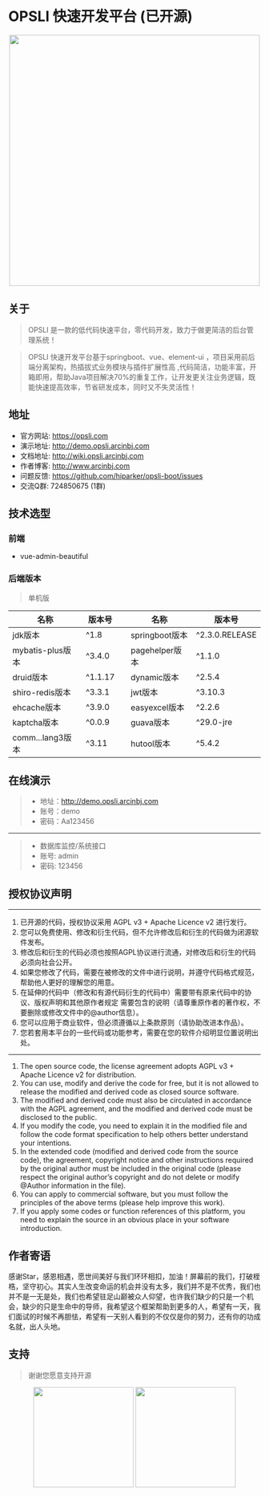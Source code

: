 # OPSLI 快速开发平台 (已开源)
<div align="center">
<img width="500" src="https://gitee.com/hiparker/opsli-ui/raw/master/repository-images/logo.png"/>
</div>

## 关于
> OPSLI 是一款的低代码快速平台，零代码开发，致力于做更简洁的后台管理系统！

> OPSLI 快速开发平台基于springboot、vue、element-ui ，项目采用前后端分离架构，热插拔式业务模块与插件扩展性高 ,代码简洁，功能丰富，开箱即用，帮助Java项目解决70%的重复工作，让开发更关注业务逻辑，既能快速提高效率，节省研发成本，同时又不失灵活性！ 

## 地址
- 官方网站: <a href="https://opsli.com" target="_blank">https://opsli.com</a>
- 演示地址: <a href="http://demo.opsli.arcinbj.com" target="_blank">http://demo.opsli.arcinbj.com</a>
- 文档地址: <a href="http://wiki.opsli.arcinbj.com" target="_blank">http://wiki.opsli.arcinbj.com</a>
- 作者博客: <a href="http://www.arcinbj.com" target="_blank">http://www.arcinbj.com</a>
- 问题反馈: <a href="https://github.com/hiparker/opsli-boot/issues" target="_blank">https://github.com/hiparker/opsli-boot/issues</a>
- 交流Q群: 724850675 (1群)

## 技术选型
### 前端
- vue-admin-beautiful

### 后端版本
> 单机版

|  名称 | 版本号  |   | 名称  | 版本号  |
| ------------ | ------------ | ------------ | ------------ |------------ |
| jdk版本 | ^1.8  |   |  springboot版本  | ^2.3.0.RELEASE |
| mybatis-plus版本 | ^3.4.0  |   |  pagehelper版本 | ^1.1.0  |
| druid版本  | ^1.1.17  |   | dynamic版本  | ^2.5.4  |
| shiro-redis版本 | ^3.3.1  |   | jwt版本  |  ^3.10.3 |
| ehcache版本  | ^3.9.0  |   | easyexcel版本  | ^2.2.6  |
| kaptcha版本 | ^0.0.9  |   | guava版本	  |  ^29.0-jre |
| comm...lang3版本 | ^3.11  |   | hutool版本	  |  ^5.4.2 |

## 在线演示
> - 地址：<a href="http://demo.opsli.arcinbj.com" target="_blank">http://demo.opsli.arcinbj.com</a>
> - 账号：demo
> - 密码：Aa123456

--------------------------------------------
> -  数据库监控/系统接口
> - 账号: admin
> - 密码: 123456


## 授权协议声明

------------

1. 已开源的代码，授权协议采用 AGPL v3 + Apache Licence v2 进行发行。
2. 您可以免费使用、修改和衍生代码，但不允许修改后和衍生的代码做为闭源软件发布。
3. 修改后和衍生的代码必须也按照AGPL协议进行流通，对修改后和衍生的代码必须向社会公开。
4. 如果您修改了代码，需要在被修改的文件中进行说明，并遵守代码格式规范，帮助他人更好的理解您的用意。
5. 在延伸的代码中（修改和有源代码衍生的代码中）需要带有原来代码中的协议、版权声明和其他原作者规定 需要包含的说明（请尊重原作者的著作权，不要删除或修改文件中的@author信息）。
6. 您可以应用于商业软件，但必须遵循以上条款原则（请协助改进本作品）。
7. 您若套用本平台的一些代码或功能参考，需要在您的软件介绍明显位置说明出处。

------------

1. The open source code, the license agreement adopts AGPL v3 + Apache Licence v2 for distribution.
2. You can use, modify and derive the code for free, but it is not allowed to release the modified and derived code as closed source software.
3. The modified and derived code must also be circulated in accordance with the AGPL agreement, and the modified and derived code must be disclosed to the public.
4. If you modify the code, you need to explain it in the modified file and follow the code format specification to help others better understand your intentions.
5. In the extended code (modified and derived code from the source code), the agreement, copyright notice and other instructions required by the original author must be included in the original code (please respect the original author’s copyright and do not delete or modify @Author information in the file).
6. You can apply to commercial software, but you must follow the principles of the above terms (please help improve this work).
7. If you apply some codes or function references of this platform, you need to explain the source in an obvious place in your software introduction.

## 作者寄语
感谢Star，感恩相遇，愿世间美好与我们环环相扣，加油！屏幕前的我们，打破桎梏，坚守初心。其实人生改变命运的机会并没有太多，我们并不是不优秀，我们也并不是一无是处，我们也希望驻足山巅被众人仰望，也许我们缺少的只是一个机会，缺少的只是生命中的导师，我希望这个框架帮助到更多的人，希望有一天，我们面试的时候不再胆怯，希望有一天别人看到的不仅仅是你的努力，还有你的功成名就，出人头地。

## 支持

> 谢谢您愿意支持开源
<div align="center">
<img width="200" src="https://gitee.com/hiparker/opsli-ui/raw/master/repository-images/vx.png"/>
<img width="200" src="https://gitee.com/hiparker/opsli-ui/raw/master/repository-images/zfb.png"/>
</div>